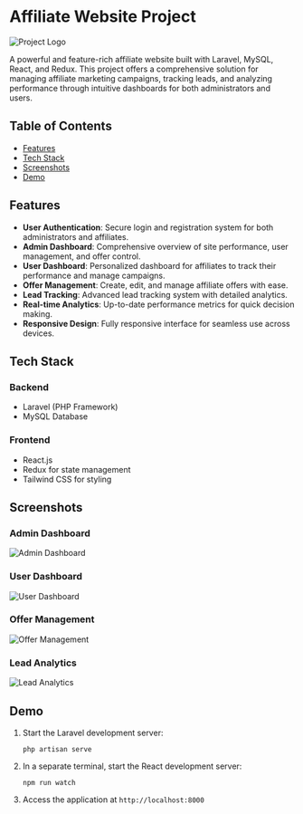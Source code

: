 # Affiliate Website Project

![Project Logo](path/to/logo.png)

A powerful and feature-rich affiliate website built with Laravel, MySQL, React, and Redux. This project offers a comprehensive solution for managing affiliate marketing campaigns, tracking leads, and analyzing performance through intuitive dashboards for both administrators and users.

## Table of Contents

- [Features](#features)
- [Tech Stack](#tech-stack)
- [Screenshots](#screenshots)
- [Demo](#demo)

## Features

- **User Authentication**: Secure login and registration system for both administrators and affiliates.
- **Admin Dashboard**: Comprehensive overview of site performance, user management, and offer control.
- **User Dashboard**: Personalized dashboard for affiliates to track their performance and manage campaigns.
- **Offer Management**: Create, edit, and manage affiliate offers with ease.
- **Lead Tracking**: Advanced lead tracking system with detailed analytics.
- **Real-time Analytics**: Up-to-date performance metrics for quick decision making.
- **Responsive Design**: Fully responsive interface for seamless use across devices.

## Tech Stack

### Backend
- Laravel (PHP Framework)
- MySQL Database

### Frontend
- React.js
- Redux for state management
- Tailwind CSS for styling

## Screenshots

### Admin Dashboard
![Admin Dashboard](path/to/admin-dashboard-screenshot.png)

### User Dashboard
![User Dashboard](path/to/user-dashboard-screenshot.png)

### Offer Management
![Offer Management](path/to/offer-management-screenshot.png)

### Lead Analytics
![Lead Analytics](path/to/lead-analytics-screenshot.png)


## Demo

1. Start the Laravel development server:
   ```
   php artisan serve
   ```

2. In a separate terminal, start the React development server:
   ```
   npm run watch
   ```

3. Access the application at `http://localhost:8000`
